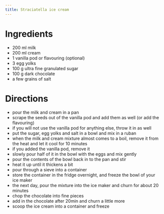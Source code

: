 ```yaml
---
title: Straciatella ice cream
---
```


# Ingredients

- 200 ml milk
- 200 ml cream
- 1 vanilla pod or flavouring (optional)
- 3 egg yolks
- 100 g ultra fine granulated sugar
- 100 g dark chocolate
- a few grains of salt

# Directions

- pour the milk and cream in a pan
- scrape the seeds out of the vanilla pod and add them as well (or add the flavouring)
- if you will not use the vanilla pod for anything else, throw it in as well
- put the sugar, egg yolks and salt in a bowl and mix in a ruban
- when the milk and cream mixture almost comes to a boil, remove it from the heat and let it cool for 10 minutes
- if you added the vanilla pod, remove it
- slowly pour half of it in the bowl with the eggs and mix gently
- pour the contents of the bowl back in to the pan and stir
- heat it up until it thickens a bit
- pour through a sieve into a container
- store the container in the fridge overnight, and freeze the bowl of your ice maker
- the next day, pour the mixture into the ice maker and churn for about 20 minutes
- chop the chocolate into fine pieces
- add in the chocolate after 20min and churn a little more
- scoop the ice cream into a container and freeze
